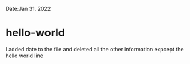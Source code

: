 Date:Jan 31, 2022
# hello-world
I added date to the file and deleted all the other information expcept the hello world line
